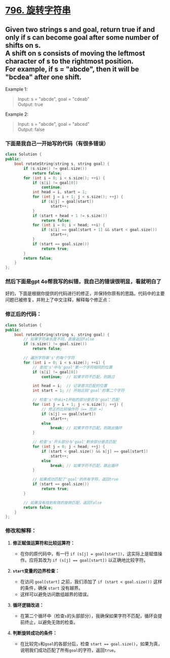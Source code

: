 # [796. 旋转字符串](https://leetcode.cn/problems/rotate-string/description/)

## Given two strings s and goal, return true if and only if s can become goal after some number of shifts on s. <br>A shift on s consists of moving the leftmost character of s to the rightmost position. <br>For example, if s = "abcde", then it will be "bcdea" after one shift.

Example 1:

> Input: s = "abcde", goal = "cdeab"  
> Output: true

Example 2:

> Input: s = "abcde", goal = "abced"  
> Output: false

### 下面是我自己一开始写的代码（有很多错误）

```cpp
class Solution {
public:
    bool rotateString(string s, string goal) {
        if (s.size() != goal.size())
            return false;
        for (int i = 0; i < s.size(); ++i) {
            if (s[i] != goal[0])
                continue;
            int head = i, start = 1;
            for (int j = i + 1; j < s.size(); ++j) {
                if (s[j] = goal[start])
                    start++;
            }
            if (start + head + 1 != s.size())
                return false;
            for (int i = 0; i < head; ++i) {
                if (s[i] == goal[start + 1] && start < goal.size())
                    start++;
            }
            if (start == goal.size())
                return true;
        }
        return false;
    }
};

```

### 然后下面是gpt 4o帮我写的纠错，我自己的错误很明显，看就明白了

好的，下面是根据你提供的代码进行的修正，并保持你原有的思路。代码中的主要问题已被修复，并附上了中文注释，解释每个修正点：

### 修正后的代码：
```cpp
class Solution {
public:
    bool rotateString(string s, string goal) {
        // 如果字符串长度不同，直接返回false
        if (s.size() != goal.size())
            return false;

        // 遍历字符串's'的每个字符
        for (int i = 0; i < s.size(); ++i) {
            // 查找's'中与'goal'第一个字符相同的位置
            if (s[i] != goal[0])
                continue;  // 如果字符不匹配，则跳过

            int head = i;  // 记录首次匹配的位置
            int start = 1; // 开始比较'goal'的第二个字符

            // 检查's'中从i+1开始的部分是否与'goal'匹配
            for (int j = i + 1; j < s.size(); ++j) {
                // 修正的比较操作符（== 而非 =）
                if (s[j] == goal[start])
                    start++;
                else
                    break; // 如果字符不匹配，则跳出循环
            }

            // 检查's'开头部分与'goal'剩余部分是否匹配
            for (int j = 0; j < head; ++j) {
                if (start < goal.size() && s[j] == goal[start])
                    start++;
                else
                    break; // 如果字符不匹配，跳出循环
            }

            // 如果成功匹配了'goal'的所有字符，返回true
            if (start == goal.size())
                return true;
        }

        // 如果没有找到有效的旋转匹配，返回false
        return false;
    }
};
```

### 修改和解释：

1. **修正赋值运算符和比较运算符：**
   - 在你的原代码中，有一行 `if (s[j] = goal[start])`，这实际上是赋值操作。应将其改为 `if (s[j] == goal[start])` 以正确地比较字符。

2. **`start`变量的边界检查：**
   - 在访问 `goal[start]` 之前，我们添加了 `if (start < goal.size())` 这样的条件，确保 `start` 没有越界。
   - 这样可以避免访问数组越界的错误。

3. **循环逻辑改进：**
   - 在第二个循环中（检查`s`的头部部分），我确保如果字符不匹配，循环会提前终止，以避免无效的检查。

4. **判断旋转成功的条件：**
   - 在比较完`s`和`goal`的各部分后，检查 `start == goal.size()`，如果为真，说明我们成功匹配了所有`goal`的字符，返回`true`。
